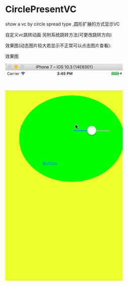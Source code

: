 # CirclePresentVC
show a vc by circle spread type ,圆形扩展的方式显示VC

自定义vc跳转动画 另附系统跳转方法(可更改跳转方向)

效果图(动态图片较大若显示不正常可以点击图片查看):

效果图


![效果](https://raw.githubusercontent.com/imkakaxi/CirclePresentVC/master/image/Untitled.gif)
